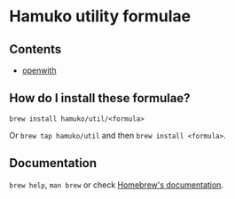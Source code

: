 # Hamuko utility formulae

## Contents

- [openwith](https://github.com/jdek/openwith/)

## How do I install these formulae?

`brew install hamuko/util/<formula>`

Or `brew tap hamuko/util` and then `brew install <formula>`.

## Documentation

`brew help`, `man brew` or check [Homebrew's documentation](https://docs.brew.sh).
